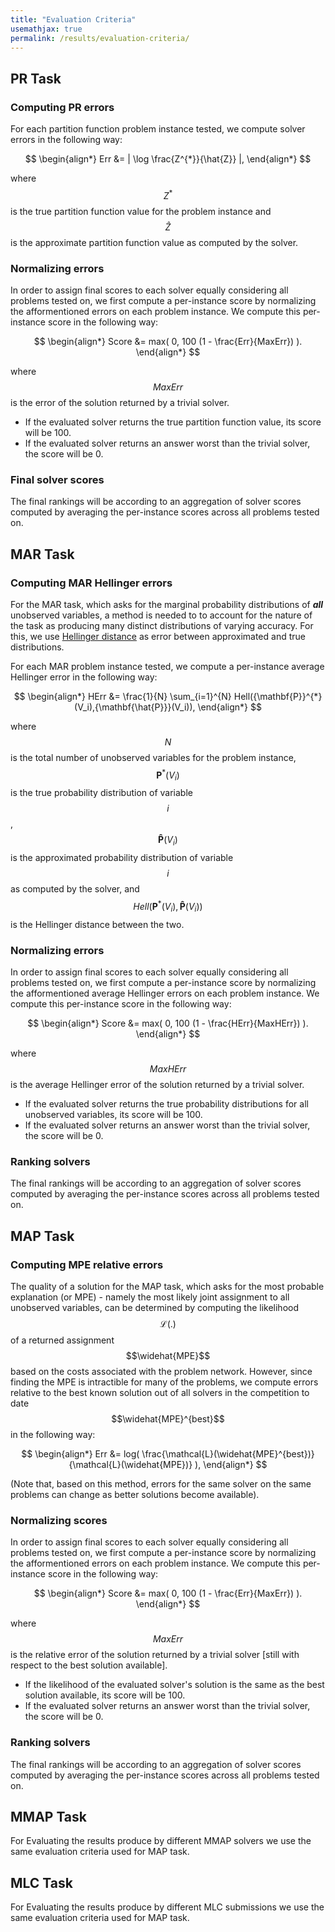 ```yaml
---
title: "Evaluation Criteria"
usemathjax: true
permalink: /results/evaluation-criteria/
---
```


## PR Task
### Computing PR errors
For each partition function problem instance tested, we compute solver errors in the following way: <br>

$$ 
\begin{align*}
  Err &= | \log \frac{Z^{*}}{\hat{Z}} |,
\end{align*}
$$

where $$ Z^{*} $$ 
is the true partition function value for the problem instance and $$ \hat{Z} $$ is the approximate partition function value as computed by the solver.

### Normalizing errors
In order to assign final scores to each solver equally considering all problems tested on, we first compute a per-instance score by normalizing the afformentioned errors on each problem instance.  We compute this per-instance score in the following way: <br>

$$ 
\begin{align*}
  Score &= max( 0,  100 (1 - \frac{Err}{MaxErr}) ).
\end{align*}
$$

where $$ MaxErr $$ 
is the error of the solution returned by a trivial solver.

* If the evaluated solver returns the true partition function value, its score will be 100.
* If the evaluated solver returns an answer worst than the trivial solver, the score will be 0.

### Final solver scores
The final rankings will be according to an aggregation of solver scores computed by averaging the per-instance scores across all problems tested on.

  
## MAR Task

### Computing MAR Hellinger errors
  
For the MAR task, which asks for the marginal probability distributions of ***all*** unobserved variables, a method is needed to to account for the nature of the task as producing many distinct distributions of varying accuracy.  For this, we use [Hellinger distance](https://en.wikipedia.org/wiki/Hellinger_distance) as error between approximated and true distributions.

For each MAR problem instance tested, we compute a per-instance average Hellinger error in the following way: <br>

$$ 
\begin{align*}
 HErr &= \frac{1}{N} \sum_{i=1}^{N} Hell({\mathbf{P}}^{*}(V_i),{\mathbf{\hat{P}}}(V_i)),
\end{align*}
$$

where $$N$$ is the total number of unobserved variables for the problem instance, $$\mathbf{P}^{*}(V_i)$$ is the true probability distribution of variable $$i$$, $$\mathbf{\hat{P}}(V_i)$$ is the approximated probability distribution of variable $$i$$ as computed by the solver, and $$Hell({\mathbf{P}}^{*}(V_i),{\mathbf{\hat{P}}}(V_i))$$ is the Hellinger distance between the two. <br>

### Normalizing errors
In order to assign final scores to each solver equally considering all problems tested on, we first compute a per-instance score by normalizing the afformentioned average Hellinger errors on each problem instance.  We compute this per-instance score in the following way: <br>

$$ 
\begin{align*}
  Score &= max( 0,  100 (1 - \frac{HErr}{MaxHErr}) ).
\end{align*}
$$

where $$ MaxHErr $$ 
is the average Hellinger error of the solution returned by a trivial solver.

* If the evaluated solver returns the true probability distributions for all unobserved variables, its score will be 100.
* If the evaluated solver returns an answer worst than the trivial solver, the score will be 0.

### Ranking solvers
The final rankings will be according to an aggregation of solver scores computed by averaging the per-instance scores across all problems tested on.
    
  
## MAP Task

### Computing MPE relative errors

The quality of a solution for the MAP task, which asks for the most probable explanation (or MPE) - namely the most likely joint assignment to all unobserved variables, can be determined by computing the likelihood $$\mathcal{L}(.)$$ of a returned assignment $$\widehat{MPE}$$ based on the costs associated with the problem network. However, since finding the MPE is intractible for many of the problems, we compute errors relative to the best known solution out of all solvers in the competition to date $$\widehat{MPE}^{best}$$ in the following way: <br>

$$ 
\begin{align*}
 Err &= log(  \frac{\mathcal{L}(\widehat{MPE}^{best})}{\mathcal{L}(\widehat{MPE})} ),
\end{align*}
$$

(Note that, based on this method, errors for the same solver on the same problems can change as better solutions become available). <br>

### Normalizing scores
In order to assign final scores to each solver equally considering all problems tested on, we first compute a per-instance score by normalizing the afformentioned errors on each problem instance.  We compute this per-instance score in the following way: <br>

$$ 
\begin{align*}
  Score &= max( 0,  100 (1 - \frac{Err}{MaxErr}) ).
\end{align*}
$$

where $$ MaxErr $$ 
is the relative error of the solution returned by a trivial solver \[still with respect to the best solution available\].

* If the likelihood of the evaluated solver's solution is the same as the best solution available, its score will be 100.
* If the evaluated solver returns an answer worst than the trivial solver, the score will be 0.

### Ranking solvers
The final rankings will be according to an aggregation of solver scores computed by averaging the per-instance scores across all problems tested on.


## MMAP Task
For Evaluating the results produce by different MMAP solvers we 
use the same evaluation criteria used for MAP task.


## MLC Task
For Evaluating the results produce by different MLC submissions we 
use the same evaluation criteria used for MAP task.
